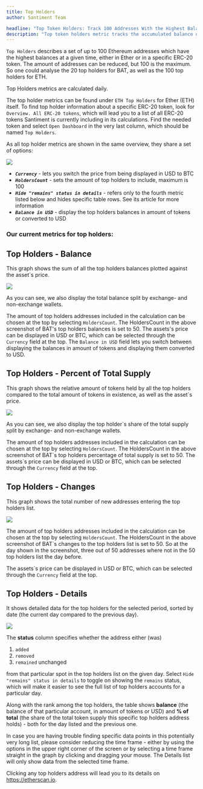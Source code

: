 ```yaml
---
title: Top Holders
author: Santiment Team

headline: "Top Token Holders: Track 100 Addresses With the Highest Balances"
description: "Top token holders metric tracks the accumulated balance of the biggest holders of a certain asset, indicating potential market shifts based on their transactions."
---
```


`Top Holders` describes a set of up to 100 Ethereum addresses which
have the highest balances at a given time, either in Ether or in a
specific ERC-20 token. The amount of addresses can be reduced, but 100
is the maximum. So one could analyse the 20 top holders for BAT, as well
as the 100 top holders for ETH.

Top Holders metrics are calculated daily.

The top holder metrics can be found under `ETH Top Holders` for Ether
(ETH) itself. To find top holder information about a specific ERC-20
token, look for `Overview. All ERC-20 tokens`, which will lead you to
a list of all ERC-20 tokens Santiment is currently including in its
calculations. Find the needed token and select `Open Dashboard` in the
very last column, which should be named `Top Holders`.

As all top holder metrics are shown in the same overview, they share a
set of options:

![](29_top_holders_options.png)

- ***`Currency`*** - lets you switch the price from being displayed in
USD to BTC
- ***`HoldersCount`*** - sets the amount of top holders to include,
maximum is 100
- ***`Hide "remains" status in details`*** - refers only to the fourth
metric listed below and hides specific table rows. See its article for
more information
- ***`Balance in USD`*** - display the top holders balances in amount of
tokens or converted to USD

### Our current metrics for top holders:

## Top Holders - Balance
This graph shows the sum of all the top holders balances plotted against
the asset`s price.

![](30_top_holders_balance.png)

As you can see, we also display the total balance split by exchange- and
non-exchange wallets.

The amount of top holders addresses included in the calculation can be
chosen at the top by selecting `HoldersCount`. The HoldersCount in the
above screenshot of BAT's top holders balances is set to 50.
The assets's price can be displayed in USD or BTC, which can be
selected through the `Currency` field at the top. The `Balance in
USD` field lets you switch between displaying the balances in amount of
tokens and displaying them converted to USD.

## Top Holders - Percent of Total Supply
This graph shows the relative amount of tokens held by all the top
holders compared to the total amount of tokens in existence, as well as
the asset`s price.

![](31_top_holders_percentof.png)

As you can see, we also display the top holder`s share of the total
supply split by exchange- and non-exchange wallets.

The amount of top holders addresses included in the calculation can be
chosen at the top by selecting `HoldersCount`. The HoldersCount in the
above screenshot of BAT\`s top holders percentage of total supply is set
to 50.
The assets\`s price can be displayed in USD or BTC, which can be
selected through the `Currency` field at the top.

## Top Holders - Changes

This graph shows the total number of new addresses entering the top
holders list.

![](32_top_holders_changes.png)

The amount of top holders addresses included in the calculation can be
chosen at the top by selecting `HoldersCount`. The HoldersCount in the
above screenshot of BAT`s changes to the top holders list is set to 50.
So at the day shown in the screenshot, three out of 50 addresses where
not in the 50 top holders list the day before.

The assets\`s price can be displayed in USD or BTC, which can be
selected through the `Currency` field at the top.

## Top Holders - Details

It shows detailed data for the top holders for the selected period, sorted by
date (the current day compared to the previous day).

![](33_top_holders_details.png)

The **status** column specifies whether the address either (was)

1.  `added`
2.  `removed`
3.  `remained` unchanged

from that particular spot in the top holders list on the given day.
Select `Hide "remains" status in details` to toggle on showing the
`remains` status, which will make it easier to see the full list of top
holders accounts for a particular day.

Along with the rank among the top holders, the table shows **balance**
(the balance of that particular account, in amount of tokens or USD) and
**% of total** (the share of the total token supply this specific top
holders address holds) - both for the day listed and the previous one.

In case you are having trouble finding specific data points in this
potentially very long list, please consider reducing the time frame -
either by using the options in the upper right corner of the screen or
by selecting a time frame straight in the graph by clicking and dragging
your mouse. The Details list will only show data from the selected time
frame.

Clicking any top holders address will lead you to its details on
<https://etherscan.io>.
